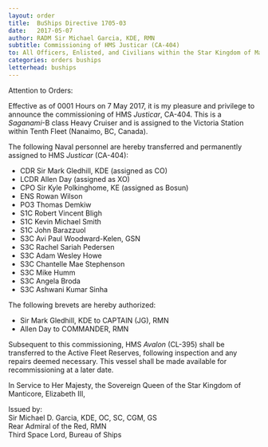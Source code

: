 ```yaml
---
layout: order
title:  BuShips Directive 1705-03
date:   2017-05-07
author: RADM Sir Michael Garcia, KDE, RMN
subtitle: Commissioning of HMS Justicar (CA-404)
to: All Officers, Enlisted, and Civilians within the Star Kingdom of Manticore, as well as those Allied with Her Majesty, the Sovereign Queen, Elizabeth III. 
categories: orders buships
letterhead: buships
---
```


Attention to Orders:

Effective as of 0001 Hours on 7 May 2017, it is my pleasure and privilege to announce the commissioning of HMS *Justicar*, CA-404. This is a *Saganami*-B class Heavy Cruiser and is assigned to the Victoria Station within Tenth Fleet (Nanaimo, BC, Canada).

The following Naval personnel are hereby transferred and permanently assigned to HMS *Justicar* (CA-404):

*    CDR Sir Mark Gledhill, KDE (assigned as CO)
*    LCDR Allen Day (assigned as XO)
*    CPO Sir Kyle Polkinghome, KE (assigned as Bosun)
*    ENS Rowan Wilson
*    PO3 Thomas Demkiw
*    S1C Robert Vincent Bligh
*    S1C Kevin Michael Smith
*    S1C John Barazzuol
*    S3C Avi Paul Woodward-Kelen, GSN
*    S3C Rachel Sariah Pedersen
*    S3C Adam Wesley Howe
*    S3C Chantelle Mae Stephenson
*    S3C Mike Humm
*    S3C Angela Broda
*    S3C Ashwani Kumar Sinha

The following brevets are hereby authorized:

* Sir Mark Gledhill, KDE to CAPTAIN (JG), RMN
* Allen Day to COMMANDER, RMN

Subsequent to this commissioning, HMS *Avalon* (CL-395) shall be transferred to the Active Fleet Reserves, following inspection and any repairs deemed necessary. This vessel shall be made available for recommissioning at a later date.

In Service to Her Majesty, the Sovereign Queen of the Star Kingdom of Manticore, Elizabeth III,

Issued by:  
Sir Michael D. Garcia, KDE, OC, SC, CGM, GS  
Rear Admiral of the Red, RMN  
Third Space Lord, Bureau of Ships  